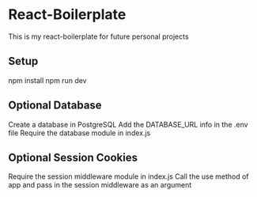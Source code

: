 # React-Boilerplate
This is my react-boilerplate for future personal projects

## Setup
npm install
npm run dev

## Optional Database
Create a database in PostgreSQL
Add the DATABASE_URL info in the .env file
Require the database module in index.js

## Optional Session Cookies
Require the session middleware module in index.js
Call the use method of app and pass in the session middleware as an argument
